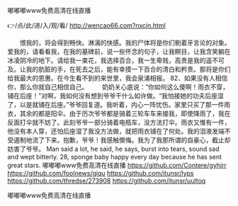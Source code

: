 
嘟嘟嘟www免费高清在线直播




👉/点/此/进/入/观/看/ http://wencao66.com?nxcjn.html




　　恨我的，将会得到畅快。淋漓的快感。我的尸体将是你们剔着牙言论的对象。爱我的，请看看我，在我的墓碑前，说一些怀念的句子，让我瞑目，让我含笑躺在冰凌阴冷的地下。请给我一束花，我选择百合，我一生卑贱，高贵是我的遥不可及。让我的肮脏的手，在死去之后，能有幸摸一下百合的清白和矜贵。那将是你们给我最大的恩惠。在今生看不到的来世里，我会泉涌相报。
	82、如果没有人相信你，那么你就自己相信自己。
　　奶奶关心底说：“你如何这么傻啊！雨衣不穿，铺在后座！”对啊，我如何没有想到爷爷干什么如许做。“我怕接她的功夫后座湿了，以是就铺在后座。”爷爷回复道。我听着，内心一阵忧伤。家里只买了那一件雨衣，其余的都是阳伞。由于历次爷爷都是骑着三轮车车来接我，即使降雨了，我在反面打伞就不妨了。此刻爷爷一部分骑着电瓶车，没方法打伞。雨衣又惟有一件，他没有本人穿，还怕后座湿了我没方法做，就把雨衣铺在了何处。我的泪液发端不受遏制地流了下来。抱歉，爷爷！我感触懊悔。我为了我那所谓的自豪心，截止却妨害了爷爷。
Man said a lot, he said, he says, burst into tears, sound sad and wept bitterly.
28, sponge baby happy every day because he has sent great stars.
嘟嘟嘟www免费高清在线直播 https://github.com/Contere/gyhjrr
https://github.com/foolnews/giqu
https://github.com/itunsr/lyps
https://github.com/thredse/273908
https://github.com/itunsr/uultoq





嘟嘟嘟www免费高清在线直播
